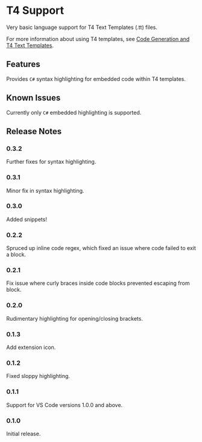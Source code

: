 # T4 Support

Very basic language support for T4 Text Templates (.tt) files.

For more information about using T4 templates, see [Code Generation and T4 Text Templates](https://docs.microsoft.com/en-us/visualstudio/modeling/code-generation-and-t4-text-templates).

## Features

Provides `C#` syntax highlighting for embedded code within T4 templates.

## Known Issues

Currently only `C#` embedded highlighting is supported.

## Release Notes

### 0.3.2

Further fixes for syntax highlighting.

### 0.3.1

Minor fix in syntax highlighting.

### 0.3.0

Added snippets!

### 0.2.2

Spruced up inline code regex, which fixed an issue where code failed to exit a block.

### 0.2.1

Fix issue where curly braces inside code blocks prevented escaping from block.

### 0.2.0

Rudimentary highlighting for opening/closing brackets.

### 0.1.3

Add extension icon.

### 0.1.2

Fixed sloppy highlighting.

### 0.1.1

Support for VS Code versions 1.0.0 and above.

### 0.1.0

Initial release.